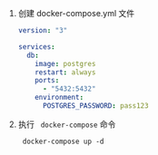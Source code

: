 1. 创建 docker-compose.yml 文件

   ```yaml
   version: "3"
   
   services:
     db:
       image: postgres
       restart: always
       ports:
         - "5432:5432"
       environment:
         POSTGRES_PASSWORD: pass123
   ```

   

2. 执行 ` docker-compose` 命令

   ```shell
    docker-compose up -d 
   ```

   